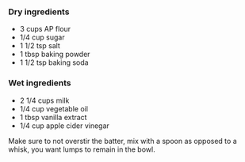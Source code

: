 ### Dry ingredients
* 3 cups AP flour
* 1/4 cup sugar
* 1 1/2 tsp salt
* 1 tbsp baking powder
* 1 1/2 tsp baking soda

### Wet ingredients
* 2 1/4 cups milk
* 1/4 cup vegetable oil
* 1 tbsp vanilla extract
* 1/4 cup apple cider vinegar

Make sure to not overstir the batter, mix with a spoon as opposed to a whisk, you want lumps to remain in the bowl. 
